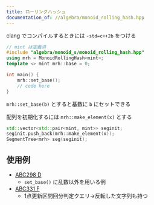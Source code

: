 ```yaml
---
title: ローリングハッシュ
documentation_of: //algebra/monoid_rolling_hash.hpp
---
```


clang でコンパイルするときには `-std=c++2b` をつける

```cpp
// mint は定義済
#include "algebra/monoid_s/monoid_rolling_hash.hpp"
using mrh = MonoidRollingHash<mint>;
template <> mint mrh::base = 0;

int main() {
    mrh::set_base();
    // code here
}
```

`mrh::set_base(b)` とすると基数に `b` にセットできる

配列を初期化するには `mrh::make_element(x)` とする

```cpp
std::vector<std::pair<mint, mint>> seginit;
seginit.push_back(mrh::make_element(x));
SegmentTree<mrh> seg(seginit);
```
## 使用例

- [ABC298 D](https://atcoder.jp/contests/abc298/submissions/51644766)
    - `set_base()` に乱数以外を用いる例
- [ABC331 F](https://atcoder.jp/contests/abc331/submissions/51644646)
    - 1点更新区間回分判定クエリ->反転した文字列も持つ